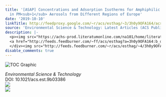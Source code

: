 ```yaml
---
title: '[ASAP] Concentrations and Adsorption Isotherms for Amphiphilic Surfactants
  in PM<sub>1</sub> Aerosols from Different Regions of Europe'
date: '2019-10-10'
linkTitle: http://feedproxy.google.com/~r/acs/esthag/~3/3h0y9OFA164/acs.est.9b03386
source: 'Environmental Science & Technology: Latest Articles (ACS Publications)'
description: |-
  <p><img src="https://achs-prod.literatumonline.com/na101/home/literatum/publisher/achs/journals/content/esthag/0/esthag.ahead-of-print/acs.est.9b03386/20191010-01/images/medium/es9b03386_0005.gif" alt="TOC Graphic"/></p><div><cite>Environmental Science & Technology</cite></div><div>DOI: 10.1021/acs.est.9b03386</div><div class="feedflare">
  <a href="http://feeds.feedburner.com/~ff/acs/esthag?a=3h0y9OFA164:b_dCFtnlC3g:yIl2AUoC8zA"><img src="http://feeds.feedburner.com/~ff/acs/esthag?d=yIl2AUoC8zA" border="0"></img></a>
  </div><img src="http://feeds.feedburner.com/~r/acs/esthag/~4/3h0y9OFA164" ...
disable_comments: true
---
```

<p><img src="https://achs-prod.literatumonline.com/na101/home/literatum/publisher/achs/journals/content/esthag/0/esthag.ahead-of-print/acs.est.9b03386/20191010-01/images/medium/es9b03386_0005.gif" alt="TOC Graphic"/></p><div><cite>Environmental Science & Technology</cite></div><div>DOI: 10.1021/acs.est.9b03386</div><div class="feedflare">
<a href="http://feeds.feedburner.com/~ff/acs/esthag?a=3h0y9OFA164:b_dCFtnlC3g:yIl2AUoC8zA"><img src="http://feeds.feedburner.com/~ff/acs/esthag?d=yIl2AUoC8zA" border="0"></img></a>
</div><img src="http://feeds.feedburner.com/~r/acs/esthag/~4/3h0y9OFA164" ...